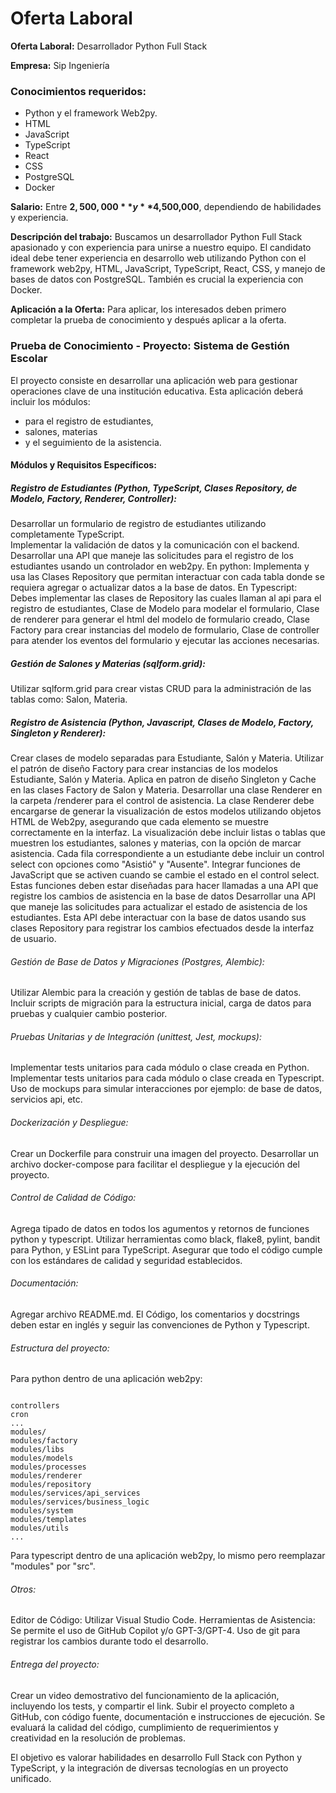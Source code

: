# Oferta Laboral

**Oferta Laboral:** Desarrollador Python Full Stack

**Empresa:** Sip Ingeniería

### Conocimientos requeridos:

- Python y el framework Web2py. 
- HTML 
- JavaScript 
- TypeScript
- React
-  CSS 
- PostgreSQL 
- Docker

**Salario:** Entre **$2,500,000** y **$4,500,000**, dependiendo de habilidades y experiencia.

**Descripción del trabajo:** Buscamos un desarrollador Python Full Stack apasionado y con experiencia para unirse a nuestro equipo. El candidato ideal debe tener experiencia en desarrollo web utilizando Python con el framework web2py, HTML, JavaScript, TypeScript, React, CSS, y manejo de bases de datos con PostgreSQL. También es crucial la experiencia con Docker.

**Aplicación a la Oferta:** Para aplicar, los interesados deben primero completar la prueba de conocimiento y después aplicar a la oferta.

### **Prueba de Conocimiento - Proyecto:** Sistema de Gestión Escolar

El proyecto consiste en desarrollar una aplicación web para gestionar operaciones clave de una institución educativa. Esta aplicación deberá incluir los módulos:

- para el registro de estudiantes, 
- salones, materias 
- y el seguimiento de la asistencia.

#### Módulos y Requisitos Específicos:

##### Registro de Estudiantes (Python, TypeScript, Clases Repository, de Modelo, Factory, Renderer, Controller):

Desarrollar un formulario de registro de estudiantes utilizando completamente TypeScript.   
Implementar la validación de datos y la comunicación con el backend. Desarrollar una API que maneje las solicitudes para el registro de los estudiantes usando un controlador en web2py. En python: Implementa y usa las Clases Repository que permitan interactuar con cada tabla donde se requiera agregar o actualizar datos a la base de datos. En Typescript: Debes implementar las clases de Repository las cuales llaman al api para el registro de estudiantes, Clase de Modelo para modelar el formulario, Clase de renderer para generar el html del modelo de formulario creado, Clase Factory para crear instancias del modelo de formulario, Clase de controller para atender los eventos del formulario y ejecutar las acciones necesarias.

##### Gestión de Salones y Materias (sqlform.grid):

Utilizar sqlform.grid para crear vistas CRUD para la administración de las tablas como: Salon, Materia.

##### Registro de Asistencia (Python, Javascript, Clases de Modelo, Factory, Singleton y Renderer):


Crear clases de modelo separadas para Estudiante, Salón y Materia.
Utilizar el patrón de diseño Factory para crear instancias de los modelos Estudiante, Salón y Materia.
Aplica en patron de diseño Singleton y Cache en las clases Factory de Salon y Materia.
Desarrollar una clase Renderer en la carpeta /renderer para el control de asistencia.
La clase Renderer debe encargarse de generar la visualización de estos modelos utilizando objetos HTML de Web2py, asegurando que cada elemento se muestre correctamente en la interfaz.
La visualización debe incluir listas o tablas que muestren los estudiantes, salones y materias, con la opción de marcar asistencia.
Cada fila correspondiente a un estudiante debe incluir un control select con opciones como "Asistió" y "Ausente".
Integrar funciones de JavaScript que se activen cuando se cambie el estado en el control select.
Estas funciones deben estar diseñadas para hacer llamadas a una API que registre los cambios de asistencia en la base de datos
Desarrollar una API que maneje las solicitudes para actualizar el estado de asistencia de los estudiantes.
Esta API debe interactuar con la base de datos usando sus clases Repository para registrar los cambios efectuados desde la interfaz de usuario.

###### Gestión de Base de Datos y Migraciones (Postgres, Alembic):

Utilizar Alembic para la creación y gestión de tablas de base de datos. Incluir scripts de migración para la estructura inicial, carga de datos para pruebas y cualquier cambio posterior.

###### Pruebas Unitarias y de Integración (unittest, Jest, mockups):

Implementar tests unitarios para cada módulo o clase creada en Python. Implementar tests unitarios para cada módulo o clase creada en Typescript. Uso de mockups para simular interacciones por ejemplo: de base de datos, servicios api, etc.

###### Dockerización y Despliegue:

Crear un Dockerfile para construir una imagen del proyecto. Desarrollar un archivo docker-compose para facilitar el despliegue y la ejecución del proyecto.

###### Control de Calidad de Código:

Agrega tipado de datos en todos los agumentos y retornos de funciones python y typescript.
Utilizar herramientas como black, flake8, pylint, bandit para Python, y ESLint para TypeScript. Asegurar que todo el código cumple con los estándares de calidad y seguridad establecidos.

###### Documentación:

Agregar archivo README.md. El Código, los comentarios y docstrings deben estar en inglés y seguir las convenciones de Python y Typescript.

###### Estructura del proyecto:

Para python dentro de una aplicación web2py:

```

controllers
cron
...
modules/
modules/factory
modules/libs
modules/models
modules/processes
modules/renderer
modules/repository
modules/services/api_services
modules/services/business_logic
modules/system
modules/templates
modules/utils
...
```

Para typescript dentro de una aplicación web2py, lo mismo pero reemplazar "modules" por "src".

###### Otros:

Editor de Código: Utilizar Visual Studio Code.
Herramientas de Asistencia: Se permite el uso de GitHub Copilot y/o GPT-3/GPT-4.
Uso de git para registrar los cambios durante todo el desarrollo.

###### Entrega del proyecto:


Crear un video demostrativo del funcionamiento de la aplicación, incluyendo los tests, y compartir el link.
Subir el proyecto completo a GitHub, con código fuente, documentación e instrucciones de ejecución.
Se evaluará la calidad del código, cumplimiento de requerimientos y creatividad en la resolución de problemas. 

El objetivo es valorar habilidades en desarrollo Full Stack con Python y TypeScript, y la integración de diversas tecnologías en un proyecto unificado.
